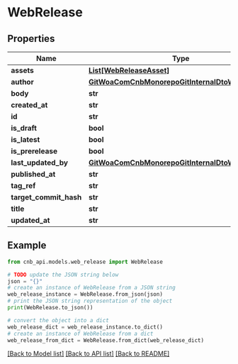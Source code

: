 # WebRelease


## Properties

Name | Type | Description | Notes
------------ | ------------- | ------------- | -------------
**assets** | [**List[WebReleaseAsset]**](WebReleaseAsset.md) |  | [optional] 
**author** | [**GitWoaComCnbMonorepoGitInternalDtoWebUserInfo**](GitWoaComCnbMonorepoGitInternalDtoWebUserInfo.md) |  | [optional] 
**body** | **str** |  | [optional] 
**created_at** | **str** |  | [optional] 
**id** | **str** |  | [optional] 
**is_draft** | **bool** |  | [optional] 
**is_latest** | **bool** |  | [optional] 
**is_prerelease** | **bool** |  | [optional] 
**last_updated_by** | [**GitWoaComCnbMonorepoGitInternalDtoWebUserInfo**](GitWoaComCnbMonorepoGitInternalDtoWebUserInfo.md) |  | [optional] 
**published_at** | **str** |  | [optional] 
**tag_ref** | **str** |  | [optional] 
**target_commit_hash** | **str** |  | [optional] 
**title** | **str** |  | [optional] 
**updated_at** | **str** |  | [optional] 

## Example

```python
from cnb_api.models.web_release import WebRelease

# TODO update the JSON string below
json = "{}"
# create an instance of WebRelease from a JSON string
web_release_instance = WebRelease.from_json(json)
# print the JSON string representation of the object
print(WebRelease.to_json())

# convert the object into a dict
web_release_dict = web_release_instance.to_dict()
# create an instance of WebRelease from a dict
web_release_from_dict = WebRelease.from_dict(web_release_dict)
```
[[Back to Model list]](../README.md#documentation-for-models) [[Back to API list]](../README.md#documentation-for-api-endpoints) [[Back to README]](../README.md)


